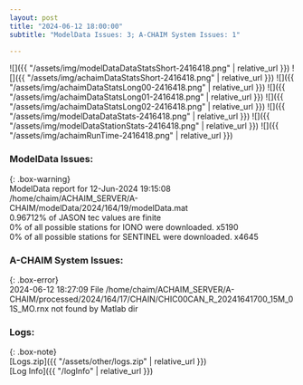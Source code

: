 ```yaml
---
layout: post
title: "2024-06-12 18:00:00"
subtitle: "ModelData Issues: 3; A-CHAIM System Issues: 1"

---
```


![]({{ "/assets/img/modelDataDataStatsShort-2416418.png" | relative_url }})
![]({{ "/assets/img/achaimDataStatsShort-2416418.png" | relative_url }})
![]({{ "/assets/img/achaimDataStatsLong00-2416418.png" | relative_url }})
![]({{ "/assets/img/achaimDataStatsLong01-2416418.png" | relative_url }})
![]({{ "/assets/img/achaimDataStatsLong02-2416418.png" | relative_url }})
![]({{ "/assets/img/modelDataDataStats-2416418.png" | relative_url }})
![]({{ "/assets/img/modelDataStationStats-2416418.png" | relative_url }})
![]({{ "/assets/img/achaimRunTime-2416418.png" | relative_url }})


### ModelData Issues:  
  
{: .box-warning}  
 ModelData report for 12-Jun-2024 19:15:08   
 /home/chaim/ACHAIM_SERVER/A-CHAIM/modelData/2024/164/19/modelData.mat   
 0.96712% of JASON tec values are finite   
 0% of all possible stations for IONO were downloaded. x5190   
 0% of all possible stations for SENTINEL were downloaded. x4645   
  
### A-CHAIM System Issues:  
  
{: .box-error}  
2024-06-12 18:27:09 File /home/chaim/ACHAIM_SERVER/A-CHAIM/processed/2024/164/17/CHAIN/CHIC00CAN_R_20241641700_15M_01S_MO.rnx not found by Matlab dir  

### Logs:  
  
{: .box-note}  
[Logs.zip]({{ "/assets/other/logs.zip" | relative_url }})  
[Log Info]({{ "/logInfo" | relative_url }})  
